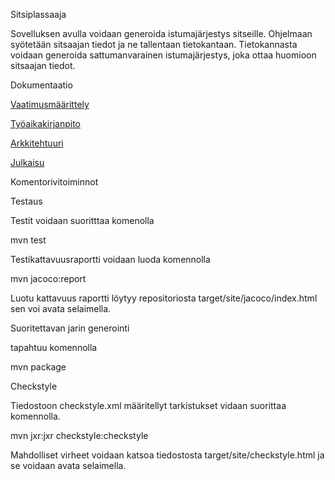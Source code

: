 Sitsiplassaaja

Sovelluksen avulla voidaan generoida istumajärjestys sitseille. Ohjelmaan syötetään sitsaajan tiedot
ja ne tallentaan tietokantaan. Tietokannasta voidaan generoida sattumanvarainen istumajärjestys, joka
ottaa huomioon sitsaajan tiedot.

Dokumentaatio

[Vaatimusmäärittely](https://github.com/iniskala/otm-harjoitustyo/blob/master/harjoitustyo/seatinggenerator/Dokumentaatio/Vaatimusm%C3%A4%C3%A4rittely.md)

[Työaikakirjanpito](https://github.com/iniskala/otm-harjoitustyo/blob/master/harjoitustyo/seatinggenerator/Dokumentaatio/tuntikirjanpito.md)

[Arkkitehtuuri](https://github.com/iniskala/otm-harjoitustyo/blob/master/harjoitustyo/seatinggenerator/Dokumentaatio/Arkkitehtuuri.md)

[Julkaisu](https://github.com/iniskala/otm-harjoitustyo/releases/tag/Viikko5)

Komentorivitoiminnot

Testaus

Testit voidaan suoritttaa komenolla

mvn test

Testikattavuusraportti voidaan luoda komennolla

mvn jacoco:report

Luotu kattavuus raportti löytyy repositoriosta target/site/jacoco/index.html sen voi avata selaimella.

Suoritettavan jarin generointi

tapahtuu komennolla

mvn package

Checkstyle

Tiedostoon checkstyle.xml määritellyt tarkistukset vidaan suorittaa komennolla.

mvn jxr:jxr checkstyle:checkstyle

Mahdolliset virheet voidaan katsoa tiedostosta target/site/checkstyle.html ja se voidaan avata selaimella.
